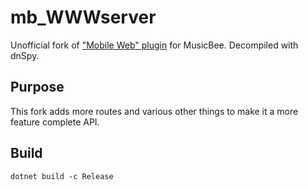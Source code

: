# mb_WWWserver

Unofficial fork of ["Mobile Web" plugin](https://getmusicbee.com/addons/plugins/139/mobile-web/) for MusicBee. Decompiled with dnSpy.

## Purpose

This fork adds more routes and various other things to make it a more feature complete API.

## Build

```
dotnet build -c Release
```
